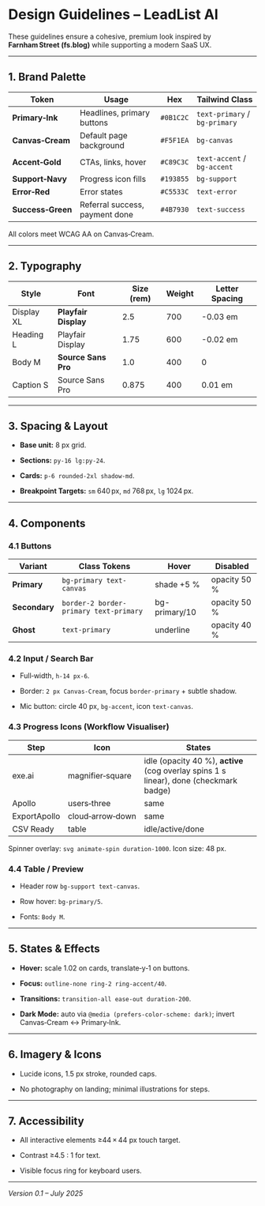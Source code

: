 # **Design Guidelines – LeadList AI**

These guidelines ensure a cohesive, premium look inspired by **Farnham Street (fs.blog)** while supporting a modern SaaS UX.

---

## **1\. Brand Palette**

| Token | Usage | Hex | Tailwind Class |
| ----- | ----- | ----- | ----- |
| **Primary‑Ink** | Headlines, primary buttons | `#0B1C2C` | `text-primary` / `bg-primary` |
| **Canvas‑Cream** | Default page background | `#F5F1EA` | `bg-canvas` |
| **Accent‑Gold** | CTAs, links, hover | `#C89C3C` | `text-accent` / `bg-accent` |
| **Support‑Navy** | Progress icon fills | `#193855` | `bg-support` |
| **Error‑Red** | Error states | `#C5533C` | `text-error` |
| **Success‑Green** | Referral success, payment done | `#4B7930` | `text-success` |

All colors meet WCAG AA on Canvas‑Cream.

---

## **2\. Typography**

| Style | Font | Size (rem) | Weight | Letter Spacing |
| ----- | ----- | ----- | ----- | ----- |
| Display XL | **Playfair Display** | 2.5 | 700 | \-0.03 em |
| Heading L | Playfair Display | 1.75 | 600 | \-0.02 em |
| Body M | **Source Sans Pro** | 1.0 | 400 | 0 |
| Caption S | Source Sans Pro | 0.875 | 400 | 0.01 em |

---

## **3\. Spacing & Layout**

* **Base unit:** 8 px grid.

* **Sections:** `py‑16 lg:py‑24`.

* **Cards:** `p‑6 rounded‑2xl shadow‑md`.

* **Breakpoint Targets:** `sm` 640 px, `md` 768 px, `lg` 1024 px.

---

## **4\. Components**

### **4.1 Buttons**

| Variant | Class Tokens | Hover | Disabled |
| ----- | ----- | ----- | ----- |
| **Primary** | `bg-primary text-canvas` | shade \+5 % | opacity 50 % |
| **Secondary** | `border-2 border-primary text-primary` | bg-primary/10 | opacity 50 % |
| **Ghost** | `text-primary` | underline | opacity 40 % |

### **4.2 Input / Search Bar**

* Full‑width, `h‑14 px‑6`.

* Border: `2 px Canvas‑Cream`, focus `border-primary` \+ subtle shadow.

* Mic button: circle 40 px, `bg-accent`, icon `text-canvas`.

### **4.3 Progress Icons (Workflow Visualiser)**

| Step | Icon | States |
| ----- | ----- | ----- |
| exe.ai | magnifier‑square | idle (opacity 40 %), **active** (cog overlay spins 1 s linear), done (checkmark badge) |
| Apollo | users‑three | same |
| ExportApollo | cloud‑arrow‑down | same |
| CSV Ready | table | idle/active/done |

Spinner overlay: `svg animate-spin duration‑1000`. Icon size: 48 px.

### **4.4 Table / Preview**

* Header row `bg-support text-canvas`.

* Row hover: `bg-primary/5`.

* Fonts: `Body M`.

---

## **5\. States & Effects**

* **Hover:** scale 1.02 on cards, translate‑y‑1 on buttons.

* **Focus:** `outline-none ring‑2 ring-accent/40`.

* **Transitions:** `transition-all ease‑out duration‑200`.

* **Dark Mode:** auto via `@media (prefers-color-scheme: dark)`; invert Canvas‑Cream ↔ Primary‑Ink.

---

## **6\. Imagery & Icons**

* Lucide icons, 1.5 px stroke, rounded caps.

* No photography on landing; minimal illustrations for steps.

---

## **7\. Accessibility**

* All interactive elements ≥44 × 44 px touch target.

* Contrast ≥4.5 : 1 for text.

* Visible focus ring for keyboard users.

---

*Version 0.1 – July 2025*

